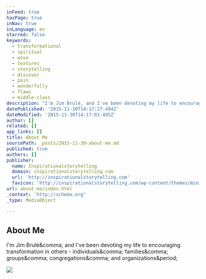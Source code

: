 ```yaml
---
inFeed: true
hasPage: true
inNav: true
inLanguage: en
starred: false
keywords:
  - transformational
  - spiritual
  - wove
  - textures
  - storytelling
  - discover
  - pain
  - wonderfully
  - flaws
  - middle-class
description: "I'm Jim Brulé, and I've been devoting my life to encouraging transformation in others - individuals, families, groups, congregations, and organizations."
datePublished: '2015-11-30T14:17:27.494Z'
dateModified: '2015-11-30T14:17:03.495Z'
author: []
related: []
app_links: []
title: About Me
sourcePath: _posts/2015-11-30-about-me.md
published: true
authors: []
publisher:
  name: Inspirationalstorytelling
  domain: inspirationalstorytelling.com
  url: 'http://inspirationalstorytelling.com'
  favicon: 'http://inspirationalstorytelling.com/wp-content/themes/minimum-pro/images/favicon.ico'
url: about-me/index.html
_context: 'http://schema.org'
_type: MediaObject

---
```

<article style=""><h1>About Me</h1><p>I'm Jim Brulé&amp;comma; and I've been devoting my life to encouraging transformation in others - individuals&amp;comma; families&amp;comma; groups&amp;comma; congregations&amp;comma; and organizations&amp;period;</p><img src="http://inspirationalstorytelling.com/wp-content/uploads/2013/11/MeNewer1.jpg" /></article>